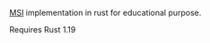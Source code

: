 [MSI](http://www.aps.anl.gov/epics/extensions/msi/index.php) implementation in rust for educational purpose.

Requires Rust 1.19
